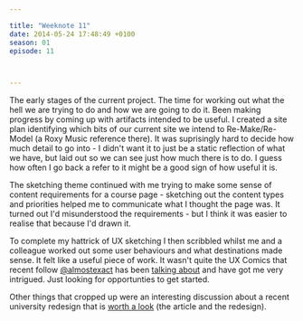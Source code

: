 ```yaml
---

title: "Weeknote 11"
date: 2014-05-24 17:48:49 +0100
season: 01
episode: 11



---
```


The early stages of the current project. The time for working out what the hell we are trying to do and how we are going to do it. Been making progress by coming up with artifacts intended to be useful. I created a site plan identifying which bits of our current site we intend to Re-Make/Re-Model (a Roxy Music reference there). It was suprisingly hard to decide how much detail to go into - I didn't want it to just be a static reflection of what we have, but laid out so we can see just how much there is to do. I guess how often I go back a refer to it might be a good sign of how useful it is.

The sketching theme continued with me trying to make some sense of content requirements for a course page - sketching out the content types and priorities  helped me to communicate what I thought the page was. It turned out I'd misunderstood the requirements - but I think it was easier to realise that because I'd drawn it.

To complete my hattrick of UX sketching I then scribbled whilst me and a colleague worked out some user behaviours and what destinations made sense. It felt like a useful piece of work. It wasn't quite the UX Comics that recent follow [@almostexact](https://twitter.com/almostexact) has been [talking about](http://www.almostexact.com/2013/06/how-to-make-your-first-ux-comic-uxscotland-slides/) and have got me very intrigued. Just looking for opportunties to get started.

Other things that cropped up were an interesting discussion about a recent university redesign that is [worth a look](http://collegewebeditor.com/blog/index.php/archives/2014/05/15/whats-wrong-with-the-redesigned-bucknell-university-website/) (the article and the redesign).
